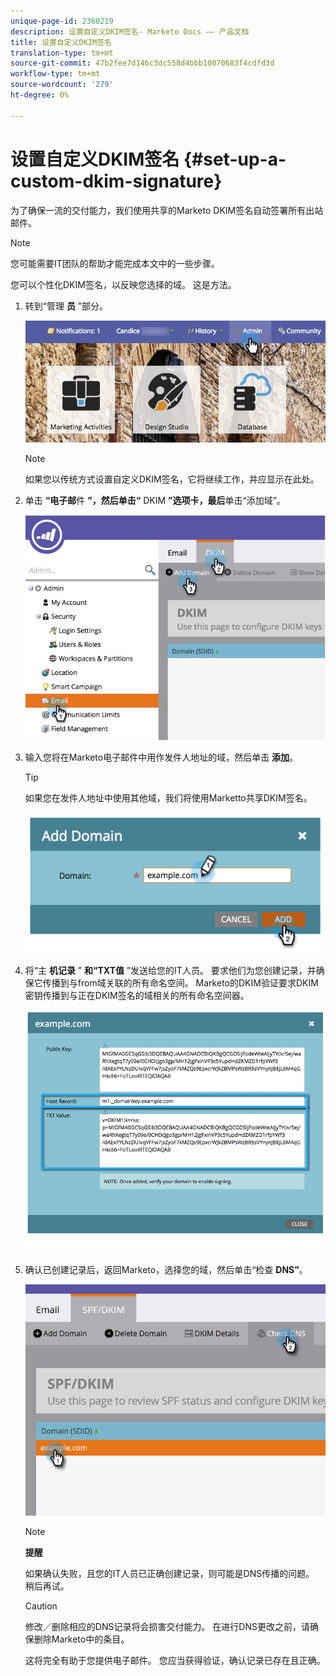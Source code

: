 ```yaml
---
unique-page-id: 2360219
description: 设置自定义DKIM签名- Marketo Docs —— 产品文档
title: 设置自定义DKIM签名
translation-type: tm+mt
source-git-commit: 47b2fee7d146c3dc558d4bbb10070683f4cdfd3d
workflow-type: tm+mt
source-wordcount: '279'
ht-degree: 0%

---
```



# 设置自定义DKIM签名 {#set-up-a-custom-dkim-signature}

为了确保一流的交付能力，我们使用共享的Marketo DKIM签名自动签署所有出站邮件。

>[!NOTE]
>
>您可能需要IT团队的帮助才能完成本文中的一些步骤。

您可以个性化DKIM签名，以反映您选择的域。 这是方法。

1. 转到“管理 **员** ”部分。

   ![](assets/adminhand.png)

   >[!NOTE]
   >
   >
   >如果您以传统方式设置自定义DKIM签名，它将继续工作，并应显示在此处。

1. 单击 **“电子邮**&#x200B;件 **”，然后单击“** DKIM **”选项卡，最后**&#x200B;单击“添加域”。

   ![](assets/image2014-9-18-15-3a39-3a30.png)

1. 输入您将在Marketo电子邮件中用作发件人地址的域，然后单击 **添加**。

   >[!TIP]
   >
   >
   >如果您在发件人地址中使用其他域，我们将使用Marketto共享DKIM签名。

   ![](assets/image2014-9-18-15-3a40-3a28.png)

1. 将“主 **机记录** ” **和“TXT值** ”发送给您的IT人员。 要求他们为您创建记录，并确保它传播到与from域关联的所有命名空间。 Marketo的DKIM验证要求DKIM密钥传播到与正在DKIM签名的域相关的所有命名空间器。

   ![](assets/image2014-9-18-15-3a40-3a44.png)

1. 确认已创建记录后，返回Marketo，选择您的域，然后单击“检查 **DNS”**。

   ![](assets/check.png)

   >[!NOTE]
   >
   >**提醒**
   >
   >如果确认失败，且您的IT人员已正确创建记录，则可能是DNS传播的问题。 稍后再试。

   >[!CAUTION]
   >
   >
   >修改／删除相应的DNS记录将会损害交付能力。 在进行DNS更改之前，请确保删除Marketo中的条目。

   这将完全有助于您提供电子邮件。 您应当获得验证，确认记录已存在且正确。

